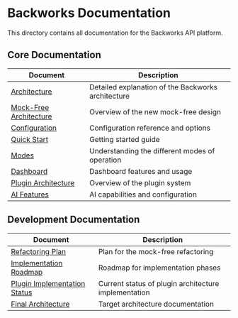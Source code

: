 # Backworks Documentation

This directory contains all documentation for the Backworks API platform.

## Core Documentation

| Document | Description |
|----------|-------------|
| [Architecture](architecture.md) | Detailed explanation of the Backworks architecture |
| [Mock-Free Architecture](MOCK_FREE_ARCHITECTURE.md) | Overview of the new mock-free design |
| [Configuration](configuration.md) | Configuration reference and options |
| [Quick Start](quick-start.md) | Getting started guide |
| [Modes](modes.md) | Understanding the different modes of operation |
| [Dashboard](dashboard.md) | Dashboard features and usage |
| [Plugin Architecture](plugin-architecture.md) | Overview of the plugin system |
| [AI Features](ai-features.md) | AI capabilities and configuration |

## Development Documentation

| Document | Description |
|----------|-------------|
| [Refactoring Plan](REFACTORING_PLAN.md) | Plan for the mock-free refactoring |
| [Implementation Roadmap](../IMPLEMENTATION_ROADMAP.md) | Roadmap for implementation phases |
| [Plugin Implementation Status](../PLUGIN_IMPLEMENTATION_STATUS.md) | Current status of plugin architecture implementation |
| [Final Architecture](../FINAL_ARCHITECTURE.md) | Target architecture documentation |
